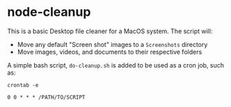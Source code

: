 # node-cleanup

This is a basic Desktop file cleaner for a MacOS system. The script will:
* Move any default "Screen shot" images to a `Screenshots` directory
* Move images, videos, and documents to their respective folders

A simple bash script, `do-cleanup.sh` is added to be used as a cron job, such as:

```
crontab -e

0 0 * * * /PATH/TO/SCRIPT

```